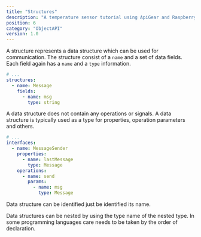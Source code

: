 ```yaml
---
title: "Structures"
description: "A temperature sensor tutorial using ApiGear and Raspberry Pi"
position: 6
category: "ObjectAPI"
version: 1.0
---
```


A structure represents a data structure which can be used for communication. The structure consist of a `name` and a set of data fields. Each field again has a `name` and a `type` information.

```yml
# ...
structures:
  - name: Message
    fields:
      - name: msg
        type: string
```

A data structure does not contain any operations or signals. A data structure is typically used as a type for properties, operation parameters and others.

```yml
# ...
interfaces:
  - name: MessageSender
    properties:
      - name: lastMessage
        type: Message
    operations:
      - name: send
        params:
          - name: msg
            type: Message
```

Data structure can be identified just be identified its name.

Data structures can be nested by using the type name of the nested type. In some programming languages care needs to be taken by the order of declaration.
